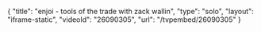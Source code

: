 {
    "title": "enjoi - tools of the trade with zack wallin",
    "type": "solo",
    "layout": "iframe-static",
    "videoId": "26090305",
    "url": "\/tvpembed\/26090305"
}